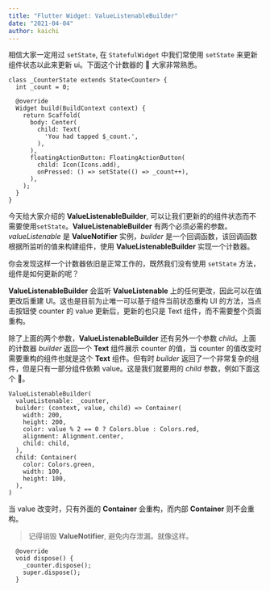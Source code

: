```yaml
---
title: "Flutter Widget: ValueListenableBuilder"
date: "2021-04-04"
author: kaichi
---
```


相信大家一定用过 `setState`, 在 `StatefulWidget` 中我们常使用 `setState` 来更新组件状态以此来更新 ui。下面这个计数器的 🌰 大家非常熟悉。

```
class _CounterState extends State<Counter> {
  int _count = 0;

  @override
  Widget build(BuildContext context) {
    return Scaffold(
      body: Center(
        child: Text(
          'You had tapped $_count.',
        ),
      ),
      floatingActionButton: FloatingActionButton(
        child: Icon(Icons.add),
        onPressed: () => setState(() => _count++),
      ),
    );
  }
}
```

今天给大家介绍的 **ValueListenableBuilder**, 可以让我们更新的的组件状态而不需要使用`setState`。**ValueListenableBuilder** 有两个必须必需的参数。_valueListenable_ 是 **ValueNotifier** 实例，_builder_ 是一个回调函数，该回调函数根据所监听的值来构建组件，使用 **ValueListenableBuilder** 实现一个计数器。

你会发现这样一个计数器依旧是正常工作的，既然我们没有使用 `setState` 方法，组件是如何更新的呢？

**ValueListenableBuilder** 会监听 **ValueListenable** 上的任何更改，因此可以在值更改后重建 UI。这也是目前为止唯一可以基于组件当前状态重构 UI 的方法，当点击按钮使 counter 的 value 更新后，更新的也只是 Text 组件，而不需要整个页面重构。

除了上面的两个参数，**ValueListenableBuilder** 还有另外一个参数 _child_。上面的计数器 _builder_ 返回一个 **Text** 组件展示 counter 的值，当 counter 的值改变时需要重构的组件也就是这个 **Text** 组件。但有时 _builder_ 返回了一个非常复杂的组件，但是只有一部分组件依赖 value。这是我们就要用的 _child_ 参数，例如下面这个 🌰。

```
ValueListenableBuilder(
  valueListenable: _counter,
  builder: (context, value, child) => Container(
    width: 200,
    height: 200,
    color: value % 2 == 0 ? Colors.blue : Colors.red,
    alignment: Alignment.center,
    child: child,
  ),
  child: Container(
    color: Colors.green,
    width: 100,
    height: 100,
  ),
)
```

当 value 改变时，只有外面的 **Container** 会重构，而内部 **Container** 则不会重构。

> 记得销毁 **ValueNotifier**, 避免内存泄漏。就像这样。

```
  @override
  void dispose() {
    _counter.dispose();
    super.dispose();
  }
```
